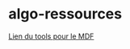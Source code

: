 # algo-ressources

[Lien du tools pour le MDF](https://github.com/johnmeunier/mdf2018axa/tree/master/TOOLS)
